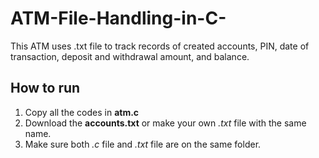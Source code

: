 # ATM-File-Handling-in-C-
This ATM uses .txt file to track records of created accounts, PIN, date of transaction, deposit and withdrawal amount, and balance. 

## How to run
1. Copy all the codes in **atm.c**
2. Download the **accounts.txt** or make your own *.txt* file with the same name.
3. Make sure both *.c* file and *.txt* file are on the same folder.

